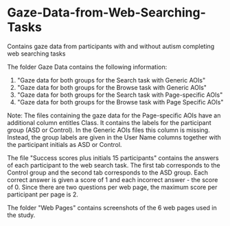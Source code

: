 # Gaze-Data-from-Web-Searching-Tasks
Contains gaze data from participants with and without autism completing web searching tasks

The folder Gaze Data contains the following information: 

1) "Gaze data for both groups for the Search task with Generic AOIs"
2) "Gaze data for both groups for the Browse task with Generic AOIs"
3) "Gaze data for both groups for the Search task with Page-specific AOIs"
4) "Gaze data for both groups for the Browse task with Page Specific AOIs"

Note: The files containing the gaze data for the Page-specific AOIs have an additional column entitles Class. It contains the labels for the participant group (ASD or Control). In the Generic AOIs files this column is missing. Instead, the group labels are given in the User Name columns together with the participant initials as ASD or Control.

The file "Success scores plus initials 15 participants" contains the answers of each participant to the web search task. The first tab corresponds to the Control group and the second tab corresponds to the ASD group. Each correct answer is given a score of 1 and each incorrect answer - the score of 0. Since there are two questions per web page, the maximum score per participant per page is 2.

The folder "Web Pages" contains screenshots of the 6 web pages used in the study.
